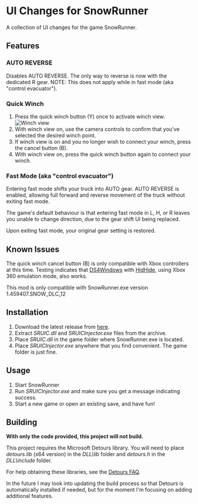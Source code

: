 # UI Changes for SnowRunner
A collection of UI changes for the game SnowRunner.

## Features

### AUTO REVERSE
Disables AUTO REVERSE. The only way to reverse is now with the dedicated R gear. NOTE: This does not apply while in fast mode (aka "control evacuator").

### Quick Winch

1. Press the quick winch button (Y) once to activate winch view. 
![Winch view](https://github.com/FluffierKittens/SnowRunner-UI-Changes/assets/130815166/2692b2bb-fc6a-41c1-9cf6-b159dacdf568)
2. With winch view on, use the camera controls to confirm that you've selected the desired winch point. 
3. If winch view is on and you no longer wish to connect your winch, press the cancel button (B).
4. With winch view on, press the quick winch button again to connect your winch.

### Fast Mode (aka "control evacuator")

Entering fast mode shifts your truck into AUTO gear. AUTO REVERSE is enabled, allowing full forward and reverse movement of the truck without exiting fast mode. 

The game's default behaviour is that entering fast mode in L, H, or R leaves you unable to change direction, due to the gear shift UI being replaced. 

Upon exiting fast mode, your original gear setting is restored.

## Known Issues

The quick winch cancel button (B) is only compatible with Xbox controllers at this time. Testing indicates that [DS4Windows](https://ds4-windows.com/) with [HidHide](https://ds4-windows.com/download/hidhide/), using Xbox 360 emulation mode, also works.


This mod is only compatible with SnowRunner.exe version 1.459407.SNOW_DLC_12

## Installation
1. Download the latest release from [here](https://github.com/FluffierKittens/SnowRunner-UI-Changes/releases).
2. Extract *SRUIC.dll* and *SRUICInjector.exe* files from the archive. 
3. Place *SRUIC.dll* in the game folder where SnowRunner.exe is located. 
4. Place *SRUICInjector.exe* anywhere that you find convenient. The game folder is just fine.

## Usage
1. Start SnowRunner
2. Run *SRUICInjector.exe* and make sure you get a message indicating success. 
3. Start a new game or open an existing save, and have fun!

## Building
 
**With only the code provided, this project will not build.**
 
This project requires the Microsoft Detours library. You will need to place *detours.lib* (x64 version) in the *DLL\lib* folder and *detours.h* in the *DLL\include* folder. 
 
For help obtaining these libraries, see the [Detours FAQ](https://github.com/microsoft/Detours/wiki/FAQ).

In the future I may look into updating the build process so that Detours is automatically installed if needed, but for the moment I'm focusing on adding additional features.

